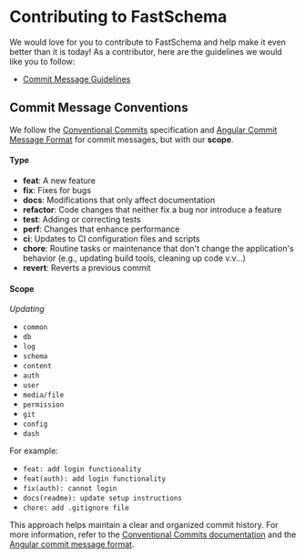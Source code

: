 # Contributing to FastSchema

We would love for you to contribute to FastSchema and help make it even better than it is today!
As a contributor, here are the guidelines we would like you to follow:

- [Commit Message Guidelines](#commit)

## <a name="commit"></a> Commit Message Conventions

We follow the [Conventional Commits](https://www.conventionalcommits.org/en/v1.0.0/) specification and [Angular 
Commit Message Format](https://github.com/angular/angular/blob/main/CONTRIBUTING.md#-commit-message-format) 
for commit messages, but with our **scope**.

#### Type

- **feat**: A new feature
- **fix**: Fixes for bugs
- **docs**: Modifications that only affect documentation
- **refactor**: Code changes that neither fix a bug nor introduce a feature
- **test**: Adding or correcting tests
- **perf**: Changes that enhance performance
- **ci**: Updates to CI configuration files and scripts
- **chore**: Routine tasks or maintenance that don't change the application's behavior (e.g., updating build tools, cleaning up code v.v...)
- **revert**: Reverts a previous commit

#### Scope
*Updating*
- `common`
- `db`
- `log`
- `schema`
- `content`
- `auth`
- `user`
- `media/file`
- `permission`
- `git`
- `config`
- `dash`

For example:
- `feat: add login functionality`
- `feat(auth): add login functionality`
- `fix(auth): cannot login`
- `docs(readme): update setup instructions`
- `chore: add .gitignore file`

This approach helps maintain a clear and organized commit history. For more information, refer to the [Conventional Commits documentation](https://www.conventionalcommits.org) and the [Angular commit message format](https://github.com/angular/angular/blob/main/CONTRIBUTING.md#commit).

